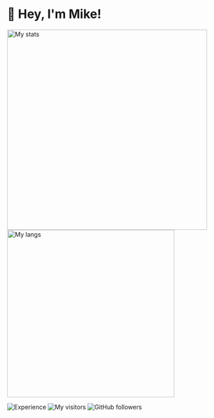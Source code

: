 <h1>
  👋 Hey, I'm Mike!
</h1>

<p>
  <img width="463" src="https://github-readme-stats.vercel.app/api?username=d8corp&show_icons=true" alt="My stats" />
  <img width="387" src="https://github-readme-stats.vercel.app/api/top-langs/?username=d8corp&layout=compact" alt="My langs" />
</p>


![Experience](https://img.shields.io/date/1199145600?label=I%20started%20writing%20code)
![My visitors](https://visitor-badge.glitch.me/badge?page_id=d8corp.d8corp)
![GitHub followers](https://img.shields.io/github/followers/d8corp?label=Follow)
